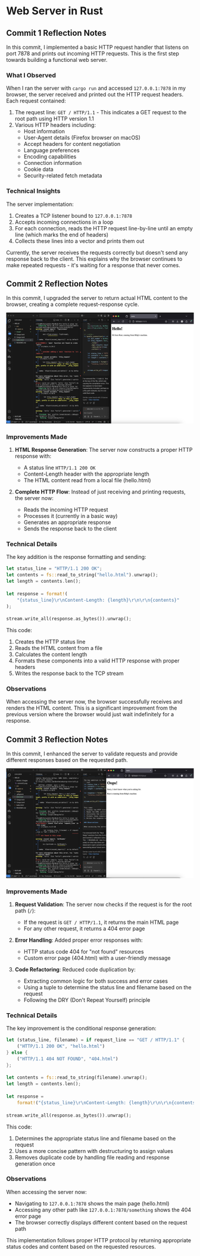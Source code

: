 # Web Server in Rust

## Commit 1 Reflection Notes

In this commit, I implemented a basic HTTP request handler that listens on port 7878 and prints out incoming HTTP requests. This is the first step towards building a functional web server.

### What I Observed

When I ran the server with `cargo run` and accessed `127.0.0.1:7878` in my browser, the server received and printed out the HTTP request headers. Each request contained:

1. The request line: `GET / HTTP/1.1` - This indicates a GET request to the root path using HTTP version 1.1
2. Various HTTP headers including:
   - Host information
   - User-Agent details (Firefox browser on macOS)
   - Accept headers for content negotiation
   - Language preferences
   - Encoding capabilities
   - Connection information
   - Cookie data
   - Security-related fetch metadata

### Technical Insights

The server implementation:
1. Creates a TCP listener bound to `127.0.0.1:7878`
2. Accepts incoming connections in a loop
3. For each connection, reads the HTTP request line-by-line until an empty line (which marks the end of headers)
4. Collects these lines into a vector and prints them out

Currently, the server receives the requests correctly but doesn't send any response back to the client. This explains why the browser continues to make repeated requests - it's waiting for a response that never comes.

## Commit 2 Reflection Notes

In this commit, I upgraded the server to return actual HTML content to the browser, creating a complete request-response cycle.

![Commit 2 screen capture](/assets/images/commit2.png)

### Improvements Made

1. **HTML Response Generation**: The server now constructs a proper HTTP response with:
   - A status line `HTTP/1.1 200 OK`
   - Content-Length header with the appropriate length
   - The HTML content read from a local file (hello.html)

2. **Complete HTTP Flow**: Instead of just receiving and printing requests, the server now:
   - Reads the incoming HTTP request
   - Processes it (currently in a basic way)
   - Generates an appropriate response
   - Sends the response back to the client

### Technical Details

The key addition is the response formatting and sending:
```rust
let status_line = "HTTP/1.1 200 OK";
let contents = fs::read_to_string("hello.html").unwrap();
let length = contents.len();

let response = format!(
    "{status_line}\r\nContent-Length: {length}\r\n\r\n{contents}"
);

stream.write_all(response.as_bytes()).unwrap();
```

This code:
1. Creates the HTTP status line
2. Reads the HTML content from a file
3. Calculates the content length
4. Formats these components into a valid HTTP response with proper headers
5. Writes the response back to the TCP stream

### Observations

When accessing the server now, the browser successfully receives and renders the HTML content. This is a significant improvement from the previous version where the browser would just wait indefinitely for a response.

## Commit 3 Reflection Notes

In this commit, I enhanced the server to validate requests and provide different responses based on the requested path.

![Commit 3 screen capture](/assets/images/commit3.png)

### Improvements Made

1. **Request Validation**: The server now checks if the request is for the root path (`/`):
   - If the request is `GET / HTTP/1.1`, it returns the main HTML page
   - For any other request, it returns a 404 error page

2. **Error Handling**: Added proper error responses with:
   - HTTP status code 404 for "not found" resources
   - Custom error page (404.html) with a user-friendly message

3. **Code Refactoring**: Reduced code duplication by:
   - Extracting common logic for both success and error cases
   - Using a tuple to determine the status line and filename based on the request
   - Following the DRY (Don't Repeat Yourself) principle

### Technical Details

The key improvement is the conditional response generation:
```rust
let (status_line, filename) = if request_line == "GET / HTTP/1.1" {
    ("HTTP/1.1 200 OK", "hello.html")
} else {
    ("HTTP/1.1 404 NOT FOUND", "404.html")
};

let contents = fs::read_to_string(filename).unwrap();
let length = contents.len();

let response =
    format!("{status_line}\r\nContent-Length: {length}\r\n\r\n{contents}");

stream.write_all(response.as_bytes()).unwrap();
```

This code:
1. Determines the appropriate status line and filename based on the request
2. Uses a more concise pattern with destructuring to assign values
3. Removes duplicate code by handling file reading and response generation once

### Observations

When accessing the server now:
- Navigating to `127.0.0.1:7878` shows the main page (hello.html)
- Accessing any other path like `127.0.0.1:7878/something` shows the 404 error page
- The browser correctly displays different content based on the request path

This implementation follows proper HTTP protocol by returning appropriate status codes and content based on the requested resources.